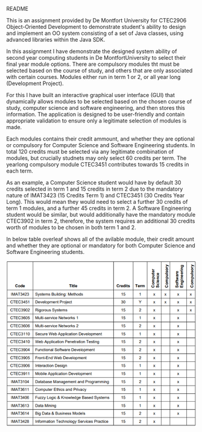 README

This is an assignment provided by De Montfort University for CTEC2906 Object-Oriented Development
to demonstrate student's ability to design and implement an OO system consisting of a set of Java
classes, using advanced libraries within the Java SDK.

In this assignment I have demonstrate the designed system ability of second year computing students in 
De MontfortUniversity to select their final year module options. There are compulsory modules tht must
be selected based on the course of study, and others that are only associated with certain courses.
Modules either run in term 1 or 2, or all year long (Development Project).

For this I have built an interactive graphical user interface (GUI) that dynamically allows modules
to be selected based on the chosen course of study, computer science and software engineering, and
then stores this information. The application is designed to be user-friendly and contain appropriate
validation to ensure only a legitimate selection of modules is made.

Each modules contains their credit ammount, and whether they are optional or compulsory for Computer
Science and Software Engineering students. In total 120 credits must be selected via any legitimate
combination of modules, but crucially studnets may only select 60 credits per term. The yearlong
compulsory module CTEC3451 contributes towards 15 credits in each term.

As an example, a Computer Science student would have by default 30 credits selected in term 1 and 15
credits in term 2 due to the mandatory nature of IMAT3423 (15 Credits Term 1) and 
CTEC3451 (30 Credits Year Long). This would mean they would need to select a further 30 credits of 
term 1 modules, and a further 45 credits in term 2. A Software Engineering student would be similar,
but would additionally have the mandatory module CTEC3902 in term 2, therefore, the system requires
an additional 30 credits worth of modules to be chosen in both term 1 and 2.

In below table overleaf shows all of the avilable module, their credit amount and whether they are
optional or mandatory for both Computer Science and Software Engineering students.

![Available Module Table](img/Table.png)

